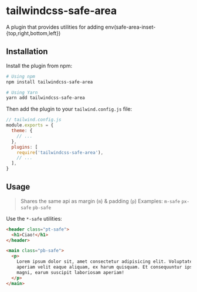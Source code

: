 # tailwindcss-safe-area

A plugin that provides utilities for adding env(safe-area-inset-{top,right,bottom,left})

## Installation

Install the plugin from npm:

```sh
# Using npm
npm install tailwindcss-safe-area

# Using Yarn
yarn add tailwindcss-safe-area
```

Then add the plugin to your `tailwind.config.js` file:

```js
// tailwind.config.js
module.exports = {
  theme: {
    // ...
  },
  plugins: [
    require('tailwindcss-safe-area'),
    // ...
  ],
}
```

## Usage

> Shares the same api as margin (`m`) & padding (`p`)
> Examples: `m-safe` `px-safe` `pb-safe`

Use the `*-safe` utilities:

```html
<header class="pt-safe">
  <h1>Ciao!</h1>
</header>

<main class="pb-safe">
  <p>
    Lorem ipsum dolor sit, amet consectetur adipisicing elit. Voluptate itaque blanditiis eum
    aperiam velit eaque aliquam, ex harum quisquam. Et consequuntur ipsa accusamus provident quae
    magni, earum suscipit laboriosam aperiam!
  </p>
</main>
```
